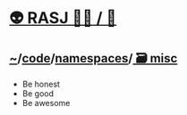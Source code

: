 # [👽 RASJ 👨‍💻 / ](https://github.com/rasj-machine) [🧬](https://github.com/rasj-lab-misc)

## [~](https://github.com/rasj-machine/home)/[code](https://github.com/rasj-machine/code)/[namespaces](https://github.com/rasj-machine/code/tree/main/namespaces)/[ 🗃️ misc](https://github.com/rasj-lab-misc/codespace)

- Be honest
- Be good
- Be awesome

